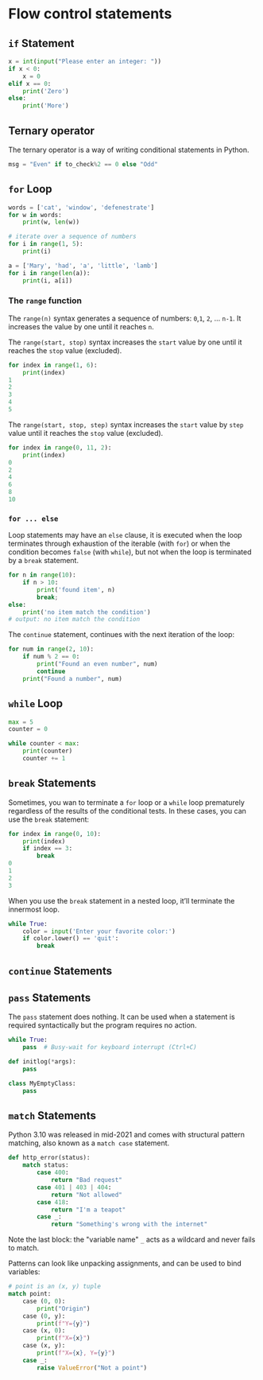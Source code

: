 # Flow control statements

## `if` Statement

```py
x = int(input("Please enter an integer: "))
if x < 0:
    x = 0
elif x == 0:
    print('Zero')
else:
    print('More')
```


## Ternary operator

The ternary operator is a way of writing conditional statements in Python.

```py
msg = "Even" if to_check%2 == 0 else "Odd"
```


## `for` Loop

```py
words = ['cat', 'window', 'defenestrate']
for w in words:
    print(w, len(w))

# iterate over a sequence of numbers
for i in range(1, 5):
    print(i)

a = ['Mary', 'had', 'a', 'little', 'lamb']
for i in range(len(a)):
    print(i, a[i])
```

### The `range` function

The `range(n)` syntax generates a sequence of numbers: `0`,`1`, `2`, … `n-1`. It increases the value by one until it reaches `n`.

The `range(start, stop)` syntax increases the `start` value by one until it reaches the `stop` value (excluded).

```py
for index in range(1, 6):
    print(index)
1
2
3
4
5
```

The `range(start, stop, step)` syntax increases the `start` value by `step` value until it reaches the `stop` value (excluded).

```py
for index in range(0, 11, 2):
    print(index)
0
2
4
6
8
10
```

### `for ... else`

Loop statements may have an `else` clause, it is executed when the loop terminates through exhaustion of the iterable (with `for`) or when the condition becomes `false` (with `while`), but not when the loop is terminated by a `break` statement.

```py
for n in range(10):
    if n > 10:
        print('found item', n)
        break;
else:
    print('no item match the condition')
# output: no item match the condition
```

The `continue` statement, continues with the next iteration of the loop:

```py
for num in range(2, 10):
    if num % 2 == 0:
        print("Found an even number", num)
        continue
    print("Found a number", num)
```


## `while` Loop

```py
max = 5
counter = 0

while counter < max:
    print(counter)
    counter += 1
```


## `break` Statements

Sometimes, you wan to terminate a `for` loop or a `while` loop prematurely regardless of the results of the conditional tests. In these cases, you can use the `break` statement:

```py
for index in range(0, 10):
    print(index)
    if index == 3:
        break
0
1
2
3    
```

When you use the `break` statement in a nested loop, it’ll terminate the innermost loop.

```py
while True:
    color = input('Enter your favorite color:')
    if color.lower() == 'quit':
        break
```


## `continue` Statements


## `pass` Statements

The `pass` statement does nothing. It can be used when a statement is required syntactically but the program requires no action.

```py
while True:
    pass  # Busy-wait for keyboard interrupt (Ctrl+C)

def initlog(*args):
    pass

class MyEmptyClass:
    pass
```


## `match` Statements

Python 3.10 was released in mid-2021 and comes with structural pattern matching, also known as a `match case` statement.

```py
def http_error(status):
    match status:
        case 400:
            return "Bad request"
        case 401 | 403 | 404:
            return "Not allowed"            
        case 418:
            return "I'm a teapot"
        case _:
            return "Something's wrong with the internet"
```

Note the last block: the "variable name" `_` acts as a wildcard and never fails to match.

Patterns can look like unpacking assignments, and can be used to bind variables:

```py
# point is an (x, y) tuple
match point:
    case (0, 0):
        print("Origin")
    case (0, y):
        print(f"Y={y}")
    case (x, 0):
        print(f"X={x}")
    case (x, y):
        print(f"X={x}, Y={y}")
    case _:
        raise ValueError("Not a point")
```
